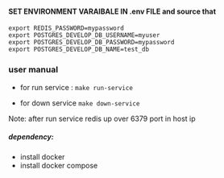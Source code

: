 #### SET ENVIRONMENT VARAIBALE IN .env FILE and source that

```
export REDIS_PASSWORD=mypassword
export POSTGRES_DEVELOP_DB_USERNAME=myuser
export POSTGRES_DEVELOP_DB_PASSWORD=mypassword
export POSTGRES_DEVELOP_DB_NAME=test_db
```


### user manual 
- for run service :
    `make run-service`

- for down service 
    `make down-service`

Note: after run service redis up over 6379 port in host ip


##### dependency:
- install docker
- install docker compose